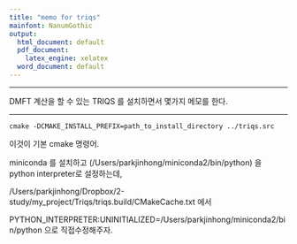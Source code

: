 ```yaml
---
title: "memo for triqs"
mainfont: NanumGothic
output:
  html_document: default
  pdf_document:
    latex_engine: xelatex
  word_document: default
---
```






***

DMFT 계산을 할 수 있는 TRIQS 를 설치하면서 몇가지 메모를 한다. 


***

```
cmake -DCMAKE_INSTALL_PREFIX=path_to_install_directory ../triqs.src
```


이것이 기본 cmake 명령어.

miniconda 를 설치하고 (/Users/parkjinhong/miniconda2/bin/python) 을 python interpreter로 설정하는데,

/Users/parkjinhong/Dropbox/2-study/my_project/Triqs/triqs.build/CMakeCache.txt 에서

PYTHON_INTERPRETER:UNINITIALIZED=/Users/parkjinhong/miniconda2/bin/python 으로 직접수정해주자.






